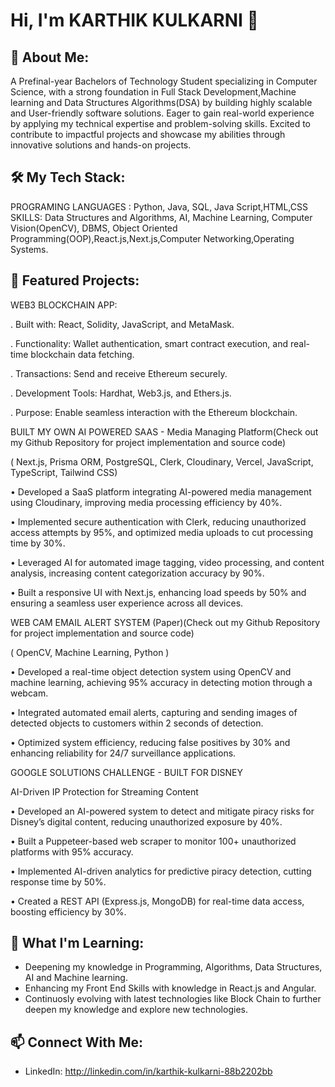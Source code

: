 # Hi, I'm KARTHIK KULKARNI 👋

## 🚀 About Me:
A Prefinal-year Bachelors of Technology Student specializing in Computer Science, with a strong foundation
in Full Stack Development,Machine learning and Data Structures Algorithms(DSA) by building highly scalable
and User-friendly software solutions. Eager to gain real-world experience by applying my technical expertise
and problem-solving skills. Excited to contribute to impactful projects and showcase my abilities through
innovative solutions and hands-on projects.

## 🛠️ My Tech Stack:
PROGRAMING LANGUAGES : Python, Java, SQL, Java Script,HTML,CSS
SKILLS: Data Structures and Algorithms, AI, Machine Learning, Computer Vision(OpenCV), DBMS, Object Oriented Programming(OOP),React.js,Next.js,Computer Networking,Operating Systems.

## 🌟 Featured Projects:

WEB3 BLOCKCHAIN APP:

. Built with: React, Solidity, JavaScript, and MetaMask.

. Functionality: Wallet authentication, smart contract execution, and real-time blockchain data fetching.

. Transactions: Send and receive Ethereum securely.

. Development Tools: Hardhat, Web3.js, and Ethers.js.

. Purpose: Enable seamless interaction with the Ethereum blockchain.




BUILT MY OWN AI POWERED SAAS - Media Managing Platform(Check out my Github Repository for project implementation and source code)

( Next.js, Prisma ORM, PostgreSQL, Clerk, Cloudinary, Vercel, JavaScript,
TypeScript, Tailwind CSS)

• Developed a SaaS platform integrating AI-powered media management using
Cloudinary, improving media processing efficiency by 40%.

• Implemented secure authentication with Clerk, reducing unauthorized access
attempts by 95%, and optimized media uploads to cut processing time by 30%.

• Leveraged AI for automated image tagging, video processing, and content
analysis, increasing content categorization accuracy by 90%.

• Built a responsive UI with Next.js, enhancing load speeds by 50% and ensuring a
seamless user experience across all devices.







WEB CAM EMAIL ALERT SYSTEM (Paper)(Check out my Github Repository for project implementation and source code)

( OpenCV, Machine Learning, Python )

• Developed a real-time object detection system using OpenCV and machine
learning, achieving 95% accuracy in detecting motion through a webcam.

• Integrated automated email alerts, capturing and sending images of detected
objects to customers within 2 seconds of detection.

• Optimized system efficiency, reducing false positives by 30% and enhancing
reliability for 24/7 surveillance applications.








GOOGLE SOLUTIONS CHALLENGE - BUILT FOR DISNEY

AI-Driven IP Protection for Streaming Content

• Developed an AI-powered system to detect and mitigate piracy risks for
Disney’s digital content, reducing unauthorized exposure by 40%.

• Built a Puppeteer-based web scraper to monitor 100+ unauthorized
platforms with 95% accuracy.

• Implemented AI-driven analytics for predictive piracy detection, cutting
response time by 50%.

• Created a REST API (Express.js, MongoDB) for real-time data access, boosting
efficiency by 30%.


## 🌱 What I'm Learning:
- Deepening my knowledge in Programming, Algorithms, Data Structures, AI and Machine learning.
- Enhancing my Front End Skills with knowledge in React.js and Angular.
- Continuosly evolving with latest technologies like Block Chain to further deepen my knowledge and explore new technologies.

## 📫 Connect With Me:
- LinkedIn: http://linkedin.com/in/karthik-kulkarni-88b2202bb






